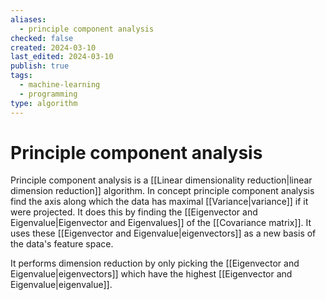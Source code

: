 ```yaml
---
aliases:
  - principle component analysis
checked: false
created: 2024-03-10
last_edited: 2024-03-10
publish: true
tags:
  - machine-learning
  - programming
type: algorithm
---
```

# Principle component analysis

Principle component analysis is a [[Linear dimensionality reduction|linear dimension reduction]] algorithm. In concept principle component analysis find the axis along which the data has maximal [[Variance|variance]] if it were projected. It does this by finding the [[Eigenvector and Eigenvalue|Eigenvector and Eigenvalues]] of the [[Covariance matrix]]. It uses these [[Eigenvector and Eigenvalue|eigenvectors]] as a new basis of the data's feature space.

It performs dimension reduction by only picking the [[Eigenvector and Eigenvalue|eigenvectors]] which have the highest [[Eigenvector and Eigenvalue|eigenvalue]]. 
